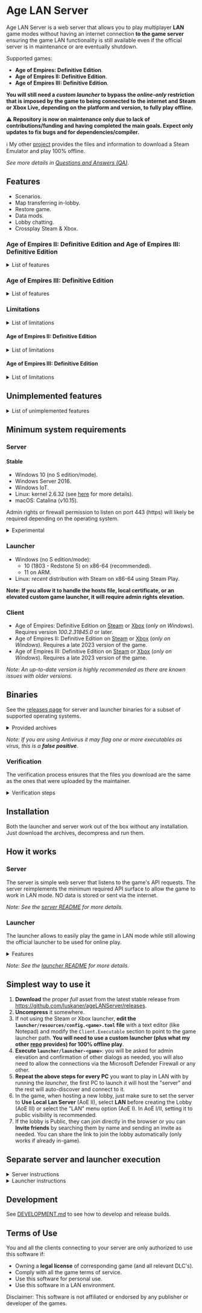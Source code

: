# Age LAN Server

Age LAN Server is a web server that allows you to play multiplayer **LAN** game modes without having an internet
connection **to the game server**  ensuring the game LAN functionality is still available even if the official
server
is in maintenance or are eventually shutdown.

Supported games:

* **Age of Empires: Definitive Edition**.
* **Age of Empires II: Definitive Edition**.
* **Age of Empires III: Definitive Edition**.

**You will still need a *custom launcher* to bypass the *online-only* restriction that is imposed by the game to being
connected to
the internet and Steam or Xbox Live, depending on the platform and version, to fully play offline.**

⚠️ **Repository is now on maintenance only due to lack of contributions/funding and having completed the main goals. Expect only updates to fix bugs and for dependencies/compiler.**

ℹ️ My other [project](https://github.com/luskaner/ageLANServerLauncherCompanion) provides the files and information
to download a Steam Emulator and play 100% offline.

*See more details
in [Questions and Answers (QA)](https://github.com/luskaner/ageLANServer/wiki/Questions-and-Answers-(QA))*.

## Features

- Scenarios.
- Map transferring in-lobby.
- Restore game.
- Data mods.
- Lobby chatting.
- Crossplay Steam & Xbox.

### Age of Empires II: Definitive Edition and Age of Empires III: Definitive Edition

<details>
<summary>List of features</summary>

- Co-Op Campaigns.
- Rematch.
- Invite player to lobby.
- Share lobby link.
- Player Search.

</details>

### Age of Empires III: Definitive Edition

<details>
<summary>List of features</summary>

- Channels.
- Whispering.

</details>

### Limitations

<details>
<summary>List of limitations</summary>

- Joining a game lobby from a link only works if the game is already running.
- Steam Workshop integration only works if using the official launcher.
- Lobbies can only be created in *LAN mode* which has its own limitations:
    - No Ranked.
    - No Spectate.
- Xbox and Steam friend integration.

</details>

#### Age of Empires II: Definitive Edition

<details>
<summary>List of limitations</summary>

- No Quick play.

</details>

#### Age of Empires III: Definitive Edition

<details>
<summary>List of limitations</summary>

- Friend list will instead show all online users as if they were friends.

</details>

## Unimplemented features

<details>
<summary>List of unimplemented features</summary>

- Achievements: only the official server should be able to. Meeting the requirements of an achievement during a
  match might cause issues (see [Troubleshooting](https://github.com/luskaner/ageLANServer/wiki/Troubleshooting)
  for more details).
- Changing player profile icon: the default will always be used.
- Leaderboards: will appear empty.
- Player stats: will appear empty.
- Clans: all players are without clans. Browsing clan will appear empty and creating one will always result in
  error.
- Lobby ban player: will appear like it works but doesn't.
- Report/Block player: will appear like it works but doesn't.

*Note: Most of these do not apply to Age of Empires: Definitive Edition.*

</details>

## Minimum system requirements

### Server

#### Stable

- Windows 10 (no S edition/mode).
- Windows Server 2016.
- Windows IoT.
- Linux: kernel 2.6.32 (see [here](https://go.dev/wiki/Linux) for more details).
- macOS: Catalina (v10.15).

Admin rights or firewall permission to listen on port 443 (https) will likely be required depending on the operating
system.

<details>
<summary>Experimental</summary>

- BSD-based (OpenBSD, DragonFly BSD, FreeBSD and NetBSD).
- Solaris-based (Solaris and Illumos).
- AIX.

Note: For the full list see [minimum requirements for Go](https://go.dev/wiki/MinimumRequirements) 1.22.

</details>

### Launcher

- Windows (no S edition/mode):
    - 10 (1803 - Redstone 5) on x86-64 (recommended).
    - 11 on ARM.
- Linux: *recent* distribution with Steam on x86-64 using Steam Play.

**Note: If you allow it to handle the hosts file, local certificate, or an elevated custom game launcher, it will
require admin rights elevation.**

### Client

- Age of Empires: Definitive Edition
  on [Steam](https://store.steampowered.com/app/1017900/Age_of_Empires_Definitive_Edition)
  or [Xbox](https://www.xbox.com/games/store/age-of-empires-definitive-edition/9njwtjsvgvlj) (*only on
  Windows*). Requires version *100.2.31845.0* or later.
- Age of Empires II: Definitive Edition
  on [Steam](https://store.steampowered.com/app/813780/Age_of_Empires_II_Definitive_Edition)
  or [Xbox](https://www.xbox.com/games/store/age-of-empires-ii-definitive-edition/9N42SSSX2MTG/0010) (*only on
  Windows*). Requires a late 2023 version of the game.
- Age of Empires III: Definitive Edition
  on [Steam](https://store.steampowered.com/app/933110/Age_of_Empires_III_Definitive_Edition)
  or [Xbox](https://www.xbox.com/games/store/age-of-empires-iii-definitive-edition/9n1hf804qxn4) (*only on
  Windows*). Requires a late 2023 version of the game.

*Note: An up-to-date version is highly recommended as there are known issues with older versions.*

## Binaries

See the [releases page](https://github.com/luskaner/ageLANServer/releases) for server and launcher binaries for a
subset of
supported operating systems.
<details>
    <summary>Provided archives</summary>

* Full:
    * Windows:
        * **10 on x86-64**: ...\_full\_*A.B.C*_win_x86-64.zip
        * **11 on ARM**: ...\_full\_*A.B.C*_win_arm64.tar.xz
    * Linux:
        * **x86-64**: ...\_full\_*A.B.C*_linux_x86-64.tar.xz
        * **ARM64**: ...\_full\_*A.B.C*_linux_arm64.tar.xz
* Launcher:
    * Windows:
        * **10 on x86-64**: ...\_launcher\_*A.B.C*_win_x86-64.zip
        * **11 on ARM**: ...\_launcher\_*A.B.C*_win_arm64.tar.xz
    * Linux:
        * **x86-64**: ...\_launcher\_*A.B.C*_linux_x86-64.tar.xz
        * **ARM64**: ...\_launcher\_*A.B.C*_linux_arm64.tar.xz
* Server:
    * Windows:
        * **10, Server 2025 or IoT on ARM64**: ...\_server\_*A.B.C*_win_arm64.zip
        * **10 IoT on ARM32**: ...\_server\_*A.B.C*_win_arm32.zip
        * **10, Server 2016 or IoT on x86-64**: ...\_server\_*A.B.C*_win_x86-64.zip
        * **10 or 10 IoT on x86-32**: ...\_server\_*A.B.C*_win_x86-32.zip
    * Linux:
        * Kernel 3.1 on **ARM64**: ...\_server\_*A.B.C*_linux_arm64.tar.xz
        * Kernel 2.6.23 on **ARM32**:
            * ARMv5 (armel): ...\_server\_*A.B.C*_linux_arm-5.tar.gz
            * ARMv6 (sometimes called armhf): ...\_server\_*A.B.C*_linux_arm-6.tar.gz
        * Kernel 2.6.23 on **x86-64**: ...\_server\_*A.B.C*_linux_x86-64.tar.gz
        * Kernel 2.6.23 on **x86-32**: ...\_server\_*A.B.C*_linux_x86-32.tar.gz
    * macOS - Catalina (v10.15): ...\_server\_*A.B.C*_mac.tar.gz

</details>

*Note: If you are using Antivirus it may flag one or more executables as virus, this is a **false positive***.

### Verification

The verification process ensures that the files you download are the same as the ones that were uploaded by the
maintainer.

<details>
    <summary>Verification steps</summary>

1. Check the release tag is verified with the committer's signature key (*as all commits must be*).
2. Download the ```..._checksums.txt``` and ```..._checksums.txt.sig``` files.
3. Import the [release public key](release_public.key) and import it to your keyring if you haven't already.
4. Verify the ```..._checksums.txt``` file with the ```..._checksums.txt.sig``` file.
5. Verify the SHA-256 checksum list inside ```..._checksums.txt``` with the downloaded archives.

Exceptions on tag/commit signature:

* Tags:
    * *v1.2.0-rc.5*: mantainer error.
* Commits:
    * *631cfa1* through *9eb66cf* (*both included*): rebase and merge PR issue.
    * *55697d4*: rebase of dependabot.
    * *feb28de*: partially verified due to dependabot.

</details>

## Installation

Both the launcher and server work out of the box without any installation. Just download the archives,
decompress and run them.

## How it works

### Server

The server is simple web server that listens to the game's API requests. The server reimplements
the minimum required API surface to allow the game to work in LAN mode. NO data is stored or sent via the internet.

*Note: See the [server README](server/README.md) for more details.*

### Launcher

The launcher allows to easily play the game in LAN mode while still allowing the official launcher to be used for online
play.

<details>
    <summary>Features</summary>

- Automatically start/stop the server or connect to an existing one automatically.
- (Optional) Use an isolated metadata (except AoE I) and profile directories to avoid potential issues with the official
  game.
- (Optional) Modify the hosts file to:
    - Redirect the game's API requests to the LAN server.
    - Redirect the game CDN so it does not detect the official game status.
- (Optional) Install a self-signed certificate to allow the game to connect to the LAN server.
- Automatically find and start the game.

Afterwards, it reverses any changes to allow the official launcher to connect to the official servers.
</details>

*Note: See the [launcher README](launcher/README.md) for more details.*

## Simplest way to use it

1. **Download** the proper *full* asset from the latest
   stable release from https://github.com/luskaner/ageLANServer/releases.
2. **Uncompress** it somewhere.
3. If not using the Steam or Xbox launcher, **edit the `
   launcher/resources/config.<game>.toml` file** with a text editor (like Notepad)
   and modify
   the `Client.Executable` section to point to the game launcher path.
   **You will need to use a custom launcher (plus what my
   other [repo](https://github.com/luskaner/ageLANServerLauncherCompanion) provides) for 100% offline play**.
4. **Execute `launcher/launcher-<game>`**: you will be asked for
   admin elevation and
   confirmation of other dialogs as
   needed, you
   will also need to allow the connections via the Microsoft Defender Firewall or any other.
5. **Repeat the above steps for every PC** you want to play in LAN with by running the *launcher*, the first PC to
   launch
   it will host the "server" and the rest will auto-discover and connect to it.
6. In the game, when hosting a new lobby, just make sure to set the server to **Use Local Lan Server** (AoE II),
   select **LAN** before creating the Lobby (AoE III) or select the "LAN" menu option (AoE I). In AoE I/II, setting it
   to
   public
   visibility is recommended.
7. If the lobby is Public, they can join directly in the browser or you can **Invite friends** by searching them by name
   and sending an invite as needed. You can share the link to join the lobby automatically (only works if already
   in-game).

## Separate server and launcher execution

<details>
    <summary>Server instructions</summary>

1. **Download** the proper *server* asset from latest stable release
   from https://github.com/luskaner/ageLANServer/releases.
2. **Generate the certificate** by simply executing `bin/genCert`.
3. If needed **edit the [config](server/resources/config/config.toml) file**.
4. **Run** the `server` binary for all games or the `server-` game-specific script.

</details>

<details>
    <summary>Launcher instructions</summary>

1. **Download** the proper *launcher* asset from latest stable release
   from https://github.com/luskaner/ageLANServer/releases.
3. If needed **edit the `launcher/resources/config.<game>.toml` file**. You will
   need to edit the
   `Client.Executable` section to point to the game launcher path if using a custom launcher which you will need to use
   a custom launcher for 100% offline play.
4. **Run** the `launcher-...`, Shell script.

*Note: If you have any issues run the `cleanup-<game>` Shell script.*

</details>

## Development

See [DEVELOPMENT.md](DEVELOPMENT.md) to see how to develop and release builds.

## Terms of Use

You and all the clients connecting to your server are only authorized to use this software if:

- Owning a **legal license** of corresponding game (and all relevant DLC's).
- Comply with all the game terms of service.
- Use this software for personal use.
- Use this software in a LAN environment.

Disclaimer: This software is not affiliated or endorsed by any publisher or developer of the games.
